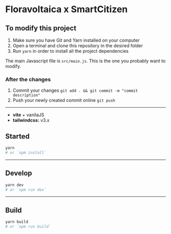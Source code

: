 # Floravoltaica x SmartCitizen

## To modify this project

1. Make sure you have Git and Yarn installed on your computer
2. Open a terminal and clone this repository in the desired folder
3. Run `yarn` in order to install all the project dependencies

The main Javascript file is `src/main.js`. This is the one you probably want to modify.

### After the changes

1. Commit your changes `git add . && git commit -m "commit description"`
2. Push your newly created commit online `git push`

---

- **vite** + vanilaJS
- **tailwindcss:** v3.x

## Started

```bash
yarn
# or `npm install`
```

---

## Develop

```bash
yarn dev
# or `npm run dev`
```

---

## Build

```bash
yarn build
# or `npm run build`
```
